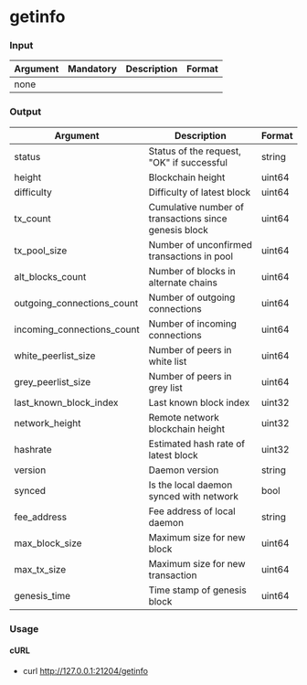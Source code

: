 # getinfo

### Input

| Argument | Mandatory | Description | Format |
| -------- | --------- | ----------- | ------ |
| none     |           |             |        |

### Output

| Argument                     | Description                                           | Format |
| ---------------------------- | ----------------------------------------------------- | ------ |
| status                       | Status of the request, "OK" if successful             | string |
| height                       | Blockchain height                                     | uint64 |
| difficulty                   | Difficulty of latest block                            | uint64 |
| tx\_count                    | Cumulative number of transactions since genesis block | uint64 |
| tx\_pool\_size               | Number of unconfirmed transactions in pool            | uint64 |
| alt\_blocks\_count           | Number of blocks in alternate chains                  | uint64 |
| outgoing\_connections\_count | Number of outgoing connections                        | uint64 |
| incoming\_connections\_count | Number of incoming connections                        | uint64 |
| white\_peerlist\_size        | Number of peers in white list                         | uint64 |
| grey\_peerlist\_size         | Number of peers in grey list                          | uint64 |
| last\_known\_block\_index    | Last known block index                                | uint32 |
| network\_height              | Remote network blockchain height                      | uint32 |
| hashrate                     | Estimated hash rate of latest block                   | uint32 |
| version                      | Daemon version                                        | string |
| synced                       | Is the local daemon synced with network               | bool   |
| fee\_address                 | Fee address of local daemon                           | string |
| max\_block\_size             | Maximum size for new block                            | uint64 |
| max\_tx\_size                | Maximum size for new transaction                      | uint64 |
| genesis\_time                | Time stamp of genesis block                           | uint64 |

### Usage

#### cURL

* curl http://127.0.0.1:21204/getinfo
